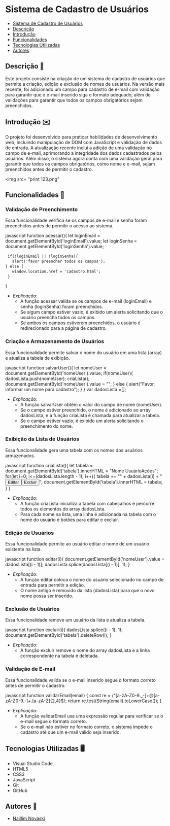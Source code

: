# Sistema de Cadastro de Usuários

* [Sistema de Cadastro de Usuários](#sistema-de-cadastro-de-usuários)
* [Descrição](#descrição)
* [Introdução](#introdução)
* [Funcionalidades](#funcionalidades)
* [Tecnologias Utilizadas](#tecnologias-utilizadas)
* [Autores](#autores)

## Descrição 📖
Este projeto consiste na criação de um sistema de cadastro de usuários que permite a criação, edição e exclusão de nomes de usuários. Na versão mais recente, foi adicionado um campo para cadastro de e-mail com validação para garantir que o e-mail inserido siga o formato adequado, além de validações para garantir que todos os campos obrigatórios sejam preenchidos.

## Introdução ✉️
O projeto foi desenvolvido para praticar habilidades de desenvolvimento web, incluindo manipulação de DOM com JavaScript e validação de dados de entrada. A atualização recente inclui a adição de uma validação no campo de e-mail, aprimorando a integridade dos dados cadastrados pelos usuários. Além disso, o sistema agora conta com uma validação geral para garantir que todos os campos obrigatórios, como nome e e-mail, sejam preenchidos antes de permitir o cadastro.


<img src= "print 123.png" 

## Funcionalidades 🧠

### Validação de Preenchimento
Essa funcionalidade verifica se os campos de e-mail e senha foram preenchidos antes de permitir o acesso ao sistema.

javascript
function acessar(){
     let loginEmail = document.getElementById('loginEmail').value;
     let loginSenha = document.getElementById('loginSenha').value;
     
     if(!loginEmail || !loginSenha){
       alert('favor preencher todos os campos');
    } else {
       window.location.href = 'cadastro.html';
     }
}


- *Explicação*:
  - A função acessar valida se os campos de e-mail (loginEmail) e senha (loginSenha) foram preenchidos.
  - Se algum campo estiver vazio, é exibido um alerta solicitando que o usuário preencha todos os campos.
  - Se ambos os campos estiverem preenchidos, o usuário é redirecionado para a página de cadastro.

### Criação e Armazenamento de Usuários
Essa funcionalidade permite salvar o nome do usuário em uma lista (array) e atualiza a tabela de exibição.

javascript
function salvarUser(){
  let nomeUser = document.getElementById('nomeUser').value;
  if(nomeUser){
      dadosLista.push(nomeUser);
      criaLista();
      document.getElementById('nomeUser').value = "";
  } else {
      alert("Favor, informar um nome para cadastro");
  }
}
var dadosLista =[];


- *Explicação*:
  - A função salvarUser obtém o valor do campo de nome (nomeUser).
  - Se o campo estiver preenchido, o nome é adicionado ao array dadosLista, e a função criaLista é chamada para atualizar a tabela.
  - Se o campo estiver vazio, é exibido um alerta solicitando o preenchimento do nome.

### Exibição da Lista de Usuários
Essa funcionalidade gera uma tabela com os nomes dos usuários armazenados.

javascript
function criaLista(){
  let tabela = document.getElementById('tabela').innerHTML = "<tr><th>Nome Usuário</th><th>Ações</th></tr>";
  for(let i=0; i<=(dadosLista.length - 1); i++){
      tabela += "<tr><td>" + dadosLista[i] + "</td><td><button type='button' onclick='editar(parentNode.parentNode.rowIndex)'>Editar</button><button type='button' onclick='excluir(parentNode.parentNode.rowIndex)'>Excluir</button></td></tr>";
      document.getElementById('tabela').innerHTML = tabela;
  }
}


- *Explicação*:
  - A função criaLista inicializa a tabela com cabeçalhos e percorre todos os elementos do array dadosLista.
  - Para cada nome na lista, uma linha é adicionada na tabela com o nome do usuário e botões para editar e excluir.

### Edição de Usuários
Essa funcionalidade permite ao usuário editar o nome de um usuário existente na lista.

javascript
function editar(i){
  document.getElementById('nomeUser').value = dadosLista[(i - 1)];
  dadosLista.splice(dadosLista[(i - 1)], 1);
}


- *Explicação*:
  - A função editar coloca o nome do usuário selecionado no campo de entrada para permitir a edição.
  - O nome antigo é removido da lista (dadosLista) para que o novo nome possa ser inserido.

### Exclusão de Usuários
Essa funcionalidade remove um usuário da lista e atualiza a tabela.

javascript
function excluir(i){
  dadosLista.splice((i - 1), 1);
  document.getElementById('tabela').deleteRow(i);
}


- *Explicação*:
  - A função excluir remove o nome do array dadosLista e a linha correspondente na tabela é deletada.

### Validação de E-mail
Essa funcionalidade valida se o e-mail inserido segue o formato correto antes de permitir o cadastro.

javascript
function validarEmail(email) {
    const re = /^[a-zA-Z0-9._-]+@[a-zA-Z0-9.-]+\.[a-zA-Z]{2,4}$/;
    return re.test(String(email).toLowerCase());
}


- *Explicação*:
  - A função validarEmail usa uma expressão regular para verificar se o e-mail segue o formato correto.
  - Se o e-mail não estiver no formato correto, o sistema impede o cadastro até que um e-mail válido seja inserido.

## Tecnologias Utilizadas 🖥️
- Visual Studio Code
- HTML5
- CSS3
- JavaScript
- Git
- GitHub

## Autores 👥
- [Naillim Novaski](https://github.com/naillimnovaski/login-cad)

